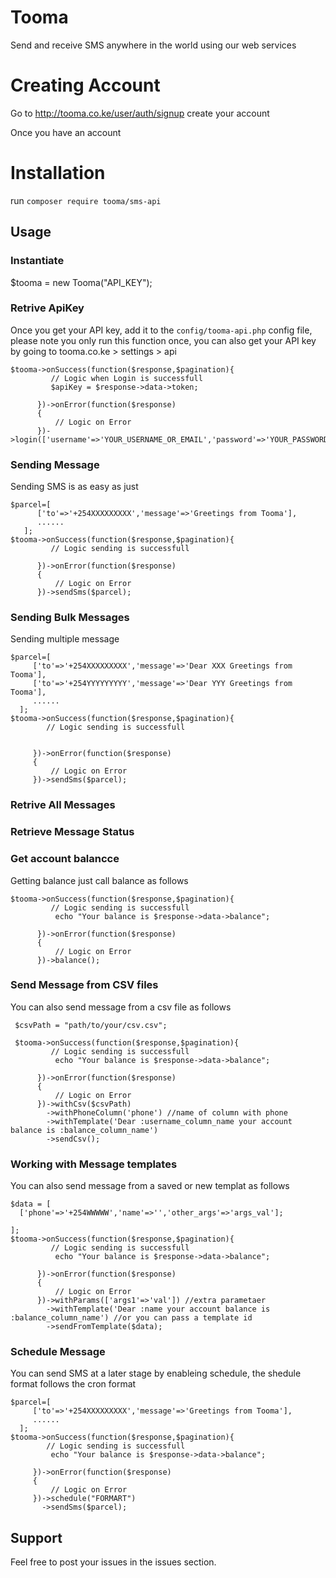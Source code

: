 # Tooma
Send and receive SMS anywhere in the world using our web services

# Creating Account
Go to http://tooma.co.ke/user/auth/signup create your account

Once you have an account

# Installation

run ```composer require tooma/sms-api```

## Usage
 ### Instantiate
 $tooma = new Tooma("API_KEY");

 ### Retrive ApiKey
 Once you get your API key, add it to the ```config/tooma-api.php``` config file, please note you only run this function once, you can also get your API key by going to tooma.co.ke > settings > api  

 ```
 $tooma->onSuccess(function($response,$pagination){
          // Logic when Login is successfull
          $apiKey = $response->data->token;

       })->onError(function($response)
       {
           // Logic on Error 
       })->login(['username'=>'YOUR_USERNAME_OR_EMAIL','password'=>'YOUR_PASSWORD']);

 ```

 ### Sending Message
 Sending SMS is as easy as just 
 ```
 $parcel=[
	   ['to'=>'+254XXXXXXXXX','message'=>'Greetings from Tooma'],
	   ......
	];
 $tooma->onSuccess(function($response,$pagination){
          // Logic sending is successfull

       })->onError(function($response)
       {
           // Logic on Error 
       })->sendSms($parcel);
  ```

 ### Sending Bulk Messages
 Sending multiple message 
  ```
 $parcel=[
	   ['to'=>'+254XXXXXXXXX','message'=>'Dear XXX Greetings from Tooma'],
	   ['to'=>'+254YYYYYYYYY','message'=>'Dear YYY Greetings from Tooma'],
	   ......
	];
 $tooma->onSuccess(function($response,$pagination){
          // Logic sending is successfull
        

       })->onError(function($response)
       {
           // Logic on Error 
       })->sendSms($parcel);
  ```

 ### Retrive All Messages

 ### Retrieve Message Status

 ### Get account balancce
 Getting balance just call balance as follows
 ```
 $tooma->onSuccess(function($response,$pagination){
          // Logic sending is successfull
           echo "Your balance is $response->data->balance";

       })->onError(function($response)
       {
           // Logic on Error 
       })->balance();
 ```

 ### Send Message from CSV files
 You can also send message from a csv file as follows
 ```
  $csvPath = "path/to/your/csv.csv";

  $tooma->onSuccess(function($response,$pagination){
          // Logic sending is successfull
           echo "Your balance is $response->data->balance";

       })->onError(function($response)
       {
           // Logic on Error 
       })->withCsv($csvPath)
         ->withPhoneColumn('phone') //name of column with phone
         ->withTemplate('Dear :username_column_name your account balance is :balance_column_name')
         ->sendCsv();
 ```

 ### Working with Message templates
 You can also send message from a saved or new templat as follows
 ```
 $data = [
   ['phone'=>'+254WWWWW','name'=>'','other_args'=>'args_val'];

 ];
 $tooma->onSuccess(function($response,$pagination){
          // Logic sending is successfull
           echo "Your balance is $response->data->balance";

       })->onError(function($response)
       {
           // Logic on Error 
       })->withParams(['args1'=>'val']) //extra parametaer
         ->withTemplate('Dear :name your account balance is :balance_column_name') //or you can pass a template id
         ->sendFromTemplate($data);
 ```

 ### Schedule Message
 You can send SMS at a later stage by enableing schedule, the shedule format follows the cron format
  ```
  $parcel=[
	   ['to'=>'+254XXXXXXXXX','message'=>'Greetings from Tooma'],
	   ......
	];
  $tooma->onSuccess(function($response,$pagination){
          // Logic sending is successfull
           echo "Your balance is $response->data->balance";

       })->onError(function($response)
       {
           // Logic on Error 
       })->schedule("FORMART")
         ->sendSms($parcel);
 ```

## Support
Feel free to post your issues in the issues section.
